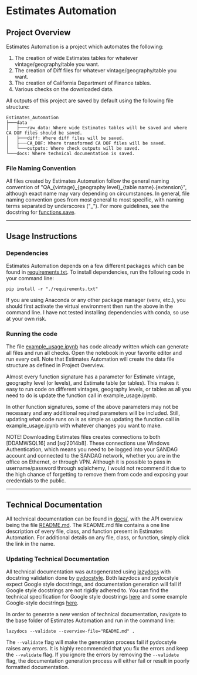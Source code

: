 # Estimates Automation

## Project Overview

Estimates Automation is a project which automates the following:

1. The creation of wide Estimates tables for whatever vintage/geography/table you want.
2. The creation of Diff files for whatever vintage/geography/table you want.
3. The creation of California Department of Finance tables.
4. Various checks on the downloaded data.

All outputs of this project are saved by default using the following file structure:
```
Estimates_Automation
├───data
│   ├───raw_data: Where wide Estimates tables will be saved and where CA DOF files should be saved.
│   ├───diff: Where diff files will be saved.
│   ├───CA_DOF: Where transformed CA DOF files will be saved.
│   └───outputs: Where check outputs will be saved.
└───docs: Where technical documentation is saved.
```

### File Naming Convention
All files created by Estimates Automation follow the general naming convention of "QA_{vintage}\_{geography level}\_{table name}.{extension}", although exact name may vary depending on circumstances. In general, file naming convention goes from most general to most specific, with naming terms separated by underscores ("_"). For more guidelines, see the docstring for [functions.save](./docs/functions.md#kbdfunctionkbd-save).

---

## Usage Instructions

### Dependencies

Estimates Automation depends on a few different packages which can be found in [requirements.txt](./requirements.txt). To install dependencies, run the following code in your command line:

```pip install -r "./requirements.txt"```

If you are using Anaconda or any other package manager (venv, etc.), you should first activate the virtual environment then run the above in the command line. I have not tested installing dependencies with conda, so use at your own risk.

### Running the code

The file [example_usage.ipynb](./example_usage.ipynb) has code already written which can generate all files and run all checks. Open the notebook in your favorite editor and run every cell. Note that Estimates Automation will create the data file structure as defined in Project Overview.

Almost every function signature has a parameter for Estimate vintage, geography level (or levels), and Estimate table (or tables). This makes it easy to run code on different vintages, geography levels, or tables as all you need to do is update the function call in example_usage.ipynb. 

In other function signatures, some of the above parameters may not be necessary and any additional required parameters will be included. Still, updating what code runs on is as simple as updating the function call in example_usage.ipynb with whatever changes you want to make.

NOTE! Downloading Estimates files creates connections to both [DDAMWSQL16] and [sql2014b8]. These connections use Windows Authentication, which means you need to be logged into your SANDAG account and connected to the SANDAG network, whether you are in the office on Ethernet, or through VPN. Although it is possible to pass in username/password through sqlalchemy, I would not recommend it due to the high chance of forgetting to remove them from code and exposing your credentials to the public.

---

## Technical Documentation

All technical documentation can be found in [docs/](./docs/), with the API overview being the file [README.md](./docs/README.md). The README.md file contains a one line description of every file, class, and function present in Estimates Automation. For additional details on any file, class, or function, simply click the link in the name.

### Updating Technical Documentation

All technical documentation was autogenerated using [lazydocs](https://github.com/ml-tooling/lazydocs) with docstring validation done by [pydocstyle](https://github.com/PyCQA/pydocstyle). Both lazydocs and pydocstyle expect Google style docstrings, and documentation generation will fail if Google style docstrings are not rigidly adhered to. You can find the technical specification for Google style docstrings [here](https://google.github.io/styleguide/pyguide.html#38-comments-and-docstrings) and some example Google-style docstrings [here](https://sphinxcontrib-napoleon.readthedocs.io/en/latest/example_google.html).

In order to generate a new version of technical documentation, navigate to the base folder of Estimates Automation and run in the command line:

```lazydocs --validate --overview-file="README.md" .```

The ```--validate``` flag will make the generation process fail if pydocstyle raises any errors. It is highly recommended that you fix the errors and keep the ```--validate``` flag. If you ignore the errors by removing the ```--validate``` flag, the documentation generation process will either fail or result in poorly formatted documentation.
